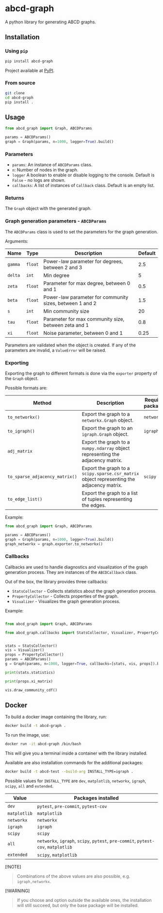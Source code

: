 # abcd-graph
A python library for generating ABCD graphs.

## Installation

### Using `pip`
```bash
pip install abcd-graph
```
Project available at [PyPI](https://pypi.org/project/abcd-graph/).

### From source
```bash
git clone
cd abcd-graph
pip install .
```


## Usage
```python
from abcd_graph import Graph, ABCDParams

params = ABCDParams()
graph = Graph(params, n=1000, logger=True).build()
```

### Parameters

- `params`: An instance of `ABCDParams` class.
- `n`: Number of nodes in the graph.
- `logger` A boolean to enable or disable logging to the console. Default is `False` - no logs are shown.
- `callbacks`: A list of instances of `Callback` class. Default is an empty list.

### Returns

The `Graph` object with the generated graph.

### Graph generation parameters - `ABCDParams`

The `ABCDParams` class is used to set the parameters for the graph generation.

Arguments:

| Name    | Type    | Description                                              | Default |
|---------|---------|----------------------------------------------------------|---------|
| `gamma` | `float` | Power-law parameter for degrees, between 2 and 3         | 2.5     |
| `delta` | `int`   | Min degree                                               | 5       |
| `zeta`  | `float` | Parameter for max degree, between 0 and 1                | 0.5     |
| `beta`  | `float` | Power-law parameter for community sizes, between 1 and 2 | 1.5     |
| `s`     | `int`   | Min community size                                       | 20      |
| `tau`   | `float` | Parameter for max community size, between zeta and 1     | 0.8     |
| `xi`    | `float` | Noise parameter, between 0 and 1                         | 0.25    |

Parameters are validated when the object is created. If any of the parameters are invalid, a `ValueError` will be raised.

### Exporting

Exporting the graph to different formats is done via the `exporter` property of the `Graph` object.

Possible formats are:

| Method                         | Description                                                                               | Required packages | Installation command         |
|--------------------------------|-------------------------------------------------------------------------------------------|-------------------|------------------------------|
| `to_networkx()`                | Export the graph to a `networkx.Graph` object.                                            | `networkx`        | `pip install abcd[networkx]` |
| `to_igraph()`                  | Export the graph to an `igraph.Graph` object.                                             | `igraph`          | `pip install abcd[igraph]`   |
| `adj_matrix`                   | Export the graph to a `numpy.ndarray` object representing the adjacency matrix.           |                   |                              |
| `to_sparse_adjacency_matrix()` | Export the graph to a `scipy.sparse.csr_matrix` object representing the adjacency matrix. | `scipy`           | `pip install abcd[scipy]`    |
| `to_edge_list()`               | Export the graph to a list of tuples representing the edges.                              |                   |                              |


Example:
```python
from abcd_graph import Graph, ABCDParams

params = ABCDParams()
graph = Graph(params, n=1000, logger=True).build()
graph_networkx = graph.exporter.to_networkx()
```


### Callbacks

Callbacks are used to handle diagnostics and visualization of the graph generation process. They are instances of the `ABCDCallback` class.

Out of the box, the library provides three callbacks:
- `StatsCollector` - Collects statistics about the graph generation process.
- `PropertyCollector` - Collects properties of the graph.
- `Visualizer` - Visualizes the graph generation process.

Example:
```python

from abcd_graph import Graph, ABCDParams

from abcd_graph.callbacks import StatsCollector, Visualizer, PropertyCollector


stats = StatsCollector()
vis = Visualizer()
props = PropertyCollector()
params = ABCDParams()
g = Graph(params, n=1000, logger=True, callbacks=[stats, vis, props]).build()

print(stats.statistics)

print(props.xi_matrix)

vis.draw_community_cdf()
```

## Docker

To build a docker image containing the library, run:

```bash
docker build -t abcd-graph .
```

To run the image, use:

```bash
docker run -it abcd-graph /bin/bash
```
This will give you a terminal inside a container with the library installed.

Available are also installation commands for the additional packages:

```bash
docker build -t abcd-test --build-arg INSTALL_TYPE=igraph .
```

Possible values for `INSTALL_TYPE` are `dev`, `matplotlib`,  `networkx`, `igraph`, `scipy`, `all` and `extended`.

| Value        | Packages installed                                                                |
|--------------|-----------------------------------------------------------------------------------|
| `dev`        | `pytest`, `pre-commit`, `pytest-cov`                                              |
| `matplotlib` | `matplotlib`                                                                      |
| `networkx`   | `networkx`                                                                        |
| `igraph`     | `igraph`                                                                          |
| `scipy`      | `scipy`                                                                           |
| `all`        | `networkx`, `igraph`, `scipy`, `pytest`, `pre-commit`, `pytest-cov`, `matplotlib` |
| `extended`   | `scipy`, `matplotlib`                                                             |

[!NOTE]
> Combinations of the above values are also possible, e.g. `igraph,networkx`.

[!WARNING]
> If you choose and option outside the available ones, the installation will still succeed,
> but only the base package will be installed.
